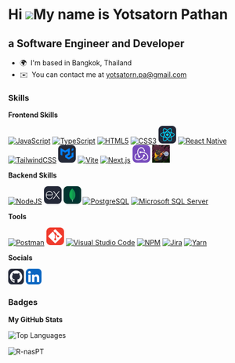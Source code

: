 Hi ![](https://user-images.githubusercontent.com/18350557/176309783-0785949b-9127-417c-8b55-ab5a4333674e.gif)My name is Yotsatorn Pathan
========================================================================================================================================

a Software Engineer and Developer
---------------------------------

* 🌍  I'm based in Bangkok, Thailand
* ✉️  You can contact me at [yotsatorn.pa@gmail.com](mailto:yotsatorn.pa@gmail.com)

### Skills

<b>Frontend Skills</b>
<p align="left">
<a href="https://developer.mozilla.org/en-US/docs/Web/JavaScript" target="_blank" rel="noreferrer"><img src="https://raw.githubusercontent.com/danielcranney/readme-generator/main/public/icons/skills/javascript-colored.svg" width="36" height="36" alt="JavaScript" /></a>
<a href="https://www.typescriptlang.org/" target="_blank" rel="noreferrer"><img src="https://raw.githubusercontent.com/danielcranney/readme-generator/main/public/icons/skills/typescript-colored.svg" width="36" height="36" alt="TypeScript" /></a>
<a href="https://developer.mozilla.org/en-US/docs/Glossary/HTML5" target="_blank" rel="noreferrer"><img src="https://raw.githubusercontent.com/danielcranney/readme-generator/main/public/icons/skills/html5-colored.svg" width="36" height="36" alt="HTML5" /></a>
<a href="https://www.w3.org/TR/CSS/#css" target="_blank" rel="noreferrer"><img src="https://raw.githubusercontent.com/danielcranney/readme-generator/main/public/icons/skills/css3-colored.svg" width="36" height="36" alt="CSS3" /></a>
<a href="https://reactjs.org/" target="_blank" rel="noreferrer"><img src="https://raw.githubusercontent.com/tandpfun/skill-icons/59059d9d1a2c092696dc66e00931cc1181a4ce1f/icons/React-Dark.svg" width="36" height="36" alt="React" /></a>
<a href="https://reactnative.dev/" target="_blank" rel="noreferrer"><img src="https://cdn.worldvectorlogo.com/logos/react-native-1.svg" width="36" height="36" alt="React Native" /></a>
<a href="https://tailwindcss.com/" target="_blank" rel="noreferrer"><img src="https://raw.githubusercontent.com/danielcranney/readme-generator/main/public/icons/skills/tailwindcss-colored.svg" width="36" height="36" alt="TailwindCSS" /></a>
<a href="https://mui.com/" target="_blank" rel="noreferrer"><img src="https://raw.githubusercontent.com/tandpfun/skill-icons/59059d9d1a2c092696dc66e00931cc1181a4ce1f/icons/MaterialUI-Dark.svg" width="36" height="36" alt="Material UI" /></a>
<a href="https://vitejs.dev/" target="_blank" rel="noreferrer"><img src="https://raw.githubusercontent.com/danielcranney/readme-generator/main/public/icons/skills/vite-colored.svg" width="36" height="36" alt="Vite" /></a>
  <a href="https://nextjs.org/" target="_blank" rel="noreferrer"><img src="https://raw.githubusercontent.com/danielcranney/readme-generator/main/public/icons/skills/nextjs-colored.svg" width="36" height="36" alt="Next.js" /></a>
<a href="https://redux.js.org/" target="_blank" rel="noreferrer"><img src="https://raw.githubusercontent.com/tandpfun/skill-icons/59059d9d1a2c092696dc66e00931cc1181a4ce1f/icons/Redux.svg" width="36" height="36" alt="Redux" /></a>
<a href="https://zustand.surge.sh/" target="_blank" rel="noreferrer"><img src="https://raw.githubusercontent.com/github/explore/990a9efe0b9529eca38ca9e081bc7a97b18dff45/topics/zustand/zustand.png" width="36" height="36" alt="Zustand"></a>
</p>

<b>Backend Skills</b>
<p align="left">
<a href="https://nodejs.org/en/" target="_blank" rel="noreferrer"><img src="https://t4.ftcdn.net/jpg/05/94/91/65/240_F_594916517_tzdzMm5259Tc2nEDEugznBPyZ5Gb6W1S.jpg" width="36" height="36" alt="NodeJS" /></a>
<a href="https://expressjs.com/" target="_blank" rel="noreferrer"><img src="https://raw.githubusercontent.com/tandpfun/skill-icons/59059d9d1a2c092696dc66e00931cc1181a4ce1f/icons/ExpressJS-Dark.svg" width="36" height="36" alt="Express" /></a>
<a href="https://www.mongodb.com/" target="_blank" rel="noreferrer"><img src="https://raw.githubusercontent.com/tandpfun/skill-icons/59059d9d1a2c092696dc66e00931cc1181a4ce1f/icons/MongoDB.svg" width="36" height="36" alt="MongoDB" /></a>
<a href="https://www.postgresql.org/" target="_blank" rel="noreferrer"><img src="https://raw.githubusercontent.com/danielcranney/readme-generator/main/public/icons/skills/postgresql-colored.svg" width="36" height="36" alt="PostgreSQL" /></a>
  <a href="https://www.microsoft.com/en-us/sql-server" target="_blank" rel="noreferrer"><img src="https://user-images.githubusercontent.com/4249331/52232852-e2c4f780-28bd-11e9-835d-1e3cf3e43888.png" width="36" height="36" alt="Microsoft SQL Server" /></a>
</p>

<b>Tools</b>
<p align="left">
<a href="https://www.postman.com/" target="_blank" rel="noreferrer"><img src="https://www.svgrepo.com/show/354202/postman-icon.svg" width="36" height="36" alt="Postman" /></a>
<a href="https://git-scm.com/" target="_blank" rel="noreferrer"><img src="https://raw.githubusercontent.com/tandpfun/skill-icons/59059d9d1a2c092696dc66e00931cc1181a4ce1f/icons/Git.svg" width="36" height="36" alt="Git" /></a>
  <a href="https://code.visualstudio.com/" target="_blank" rel="noreferrer"><img src="https://upload.wikimedia.org/wikipedia/commons/thumb/9/9a/Visual_Studio_Code_1.35_icon.svg/1024px-Visual_Studio_Code_1.35_icon.svg.png" width="36" height="36" alt="Visual Studio Code" /></a>
  <a href="https://www.npmjs.com/" target="_blank" rel="noreferrer"><img src="https://raw.githubusercontent.com/get-icon/geticon/fc0f660daee147afb4a56c64e12bde6486b73e39/icons/npm.svg" width="36" height="36" alt="NPM" /></a>
  <a href="https://www.atlassian.com/software/jira" target="_blank" rel="noreferrer"><img src="https://raw.githubusercontent.com/get-icon/geticon/fc0f660daee147afb4a56c64e12bde6486b73e39/icons/jira.svg" width="36" height="36" alt="Jira" /></a>
  <a href="https://yarnpkg.com/" target="_blank" rel="noreferrer"><img src="https://cdn.icon-icons.com/icons2/2699/PNG/512/yarnpkg_logo_icon_170667.png" width="36" height="36" alt="Yarn" /></a>
</p>

<b>Socials</b>

<p align="left"> <a href="https://www.github.com/R-nasPT" target="_blank" rel="noreferrer"><img src="https://raw.githubusercontent.com/tandpfun/skill-icons/59059d9d1a2c092696dc66e00931cc1181a4ce1f/icons/Github-Dark.svg" width="32" height="32" /></a> <a href="https://www.linkedin.com/in/yotsatorn-pathan-73033326a" target="_blank" rel="noreferrer"><img src="https://raw.githubusercontent.com/tandpfun/skill-icons/59059d9d1a2c092696dc66e00931cc1181a4ce1f/icons/LinkedIn.svg" width="32" height="32" /></a></p>

### Badges
<b>My GitHub Stats</b>

<p align="left"><img align="center" src="https://github-readme-stats.vercel.app/api/top-langs?username=R-nasPT&show_icons=true&locale=en&layout=compact" alt="Top Languages" /></p>
<!-- <p align="left"><img align="center" src="https://github-readme-stats.vercel.app/api/top-langs/?username=R-nasPT&layout=donut" alt="Top Languages" /></p> -->
<!-- <p align="left"><img align="center" src="https://github-readme-stats.vercel.app/api/top-langs/?username=R-nasPT&layout=pie" alt="Top Languages" /></p> -->
<!-- <p align="left"><img align="center" src="https://github-readme-stats.vercel.app/api/top-langs/?username=R-nasPT&layout=donut-vertical" alt="Top Languages" /></p> -->

<p align="left"><img align="center" src="https://github-readme-streak-stats.herokuapp.com/?user=R-nasPT&" alt="R-nasPT" /></p>
